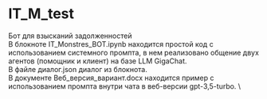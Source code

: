 # IT_M_test
Бот для взысканий задолженностей \
В блокноте IT_Monstres_BOT.ipynb находится простой код с использованием системного промпта, в нем реализовано общение двух агентов (помощник и клиент) на базе LLM GigaChat. \
В файле диалог.json диалог из блокнота. \
В документе Веб_версия_вариант.docx находится пример с использованием промпта внутри чата в веб-версии gpt-3,5-turbo. \
